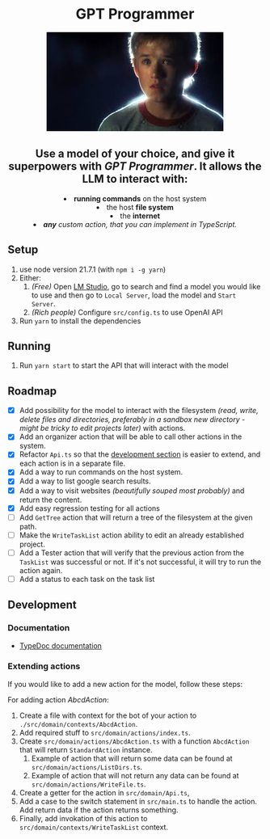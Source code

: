 <h1 align="center">GPT Programmer</h2>

<p align="center">
   <img src=".assets/ai.jfif" alt="GPT Programmer Logo" width="350">
</p>

<h2 align="center">Use a model of your choice, and give it superpowers with <i>GPT Programmer</i>. It allows the LLM to interact with:</h1>

<div align="center">
   <li><b>running commands</b> on the host system</li>
   <li>the host <b>file system</b></li>
   <li>the <b>internet</b></li>
   <li><i><b>any</b> custom action, that you can implement in TypeScript.</i></li>
</div>

## Setup

1. use node version 21.7.1 (with `npm i -g yarn`)
2. Either:
   1. <i>(Free)</i> Open [LM Studio](https://lmstudio.ai/), go to search and find a model you would like to use and then go to `Local Server`, load the model and `Start Server`.
   2. <i>(Rich people)</i> Configure `src/config.ts` to use OpenAI API
3. Run `yarn` to install the dependencies

## Running

1. Run `yarn start` to start the API that will interact with the model

## Roadmap

- [x] Add possibility for the model to interact with the filesystem *(read, write, delete files and directories, preferably in a sandbox new directory - might be tricky to edit projects later)* with actions.
- [x] Add an organizer action that will be able to call other actions in the system.
- [x] Refactor `Api.ts` so that the [development section](#Development) is easier to extend, and each action is in a separate file.
- [x] Add a way to run commands on the host system.
- [x] Add a way to list google search results.
- [x] Add a way to visit websites *(beautifully souped most probably)* and return the content.
- [x] Add easy regression testing for all actions
- [ ] Add `GetTree` action that will return a tree of the filesystem at the given path.
- [ ] Make the `WriteTaskList` action ability to edit an already established project.
- [ ] Add a Tester action that will verify that the previous action from the `TaskList` was successful or not. If it's not successful, it will try to run the action again.
- [ ] Add a status to each task on the task list

## Development

### Documentation

- [TypeDoc documentation](https://gpt-programmer.cyber-man.pl/)

### Extending actions

If you would like to add a new action for the model, follow these steps:

For adding action *AbcdAction*:

1. Create a file with context for the bot of your action to `./src/domain/contexts/AbcdAction`.
2. Add required stuff to `src/domain/actions/index.ts`.
3. Create `src/domain/actions/AbcdAction.ts` with a function `AbcdAction` that will return `StandardAction` instance.
   1. Example of action that will return some data can be found at `src/domain/actions/ListDirs.ts`.
   2. Example of action that will not return any data can be found at `src/domain/actions/WriteFile.ts`.
4. Create a getter for the action in `src/domain/Api.ts`,
5. Add a case to the switch statement in `src/main.ts` to handle the action. Add return data if the action returns something.
6. Finally, add invokation of this action to `src/domain/contexts/WriteTaskList` context.
